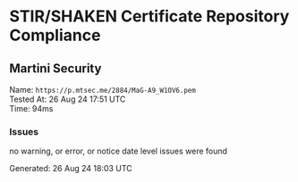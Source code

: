 # STIR/SHAKEN Certificate Repository Compliance

## Martini Security

Name: `https://p.mtsec.me/2884/MaG-A9_W1OV6.pem`\
Tested At: 26 Aug 24 17:51 UTC\
Time: 94ms

### Issues

no warning, or error, or notice date level issues were found

Generated: 26 Aug 24 18:03 UTC